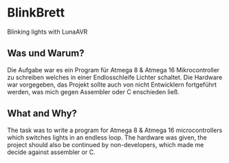 # BlinkBrett
 Blinking lights with LunaAVR

## Was und Warum?
Die Aufgabe war es ein Program für Atmega 8 & Atmega 16 Mikrocontroller zu schreiben welches in einer Endlosschleife Lichter schaltet. 
Die Hardware war vorgegeben, das Projekt sollte auch von nicht Entwicklern fortgeführt werden, was mich gegen Assembler oder C enschieden ließ.

## What and Why?
The task was to write a program for Atmega 8 & Atmega 16 microcontrollers which switches lights in an endless loop. 
The hardware was given, the project should also be continued by non-developers, which made me decide against assembler or C.